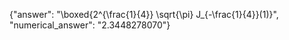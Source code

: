 {"answer": "\\boxed{2^{\\frac{1}{4}} \\sqrt{\\pi} J_{-\\frac{1}{4}}(1)}", "numerical_answer": "2.3448278070"}